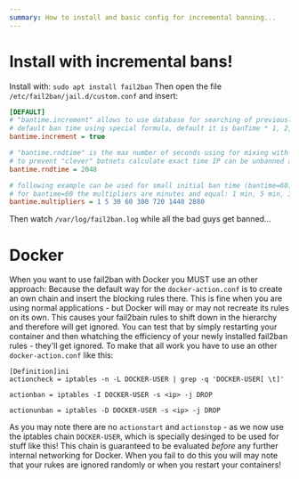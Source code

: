 ```yaml
---
summary: How to install and basic config for incremental banning...
---
```


# Install with incremental bans!

Install with: `sudo apt install fail2ban`
Then open the file `/etc/fail2ban/jail.d/custom.conf` and insert:
```ini
[DEFAULT]
# "bantime.increment" allows to use database for searching of previously banned ip's to increase a
# default ban time using special formula, default it is banTime * 1, 2, 4, 8, 16, 32...
bantime.increment = true

# "bantime.rndtime" is the max number of seconds using for mixing with random time
# to prevent "clever" botnets calculate exact time IP can be unbanned again:
bantime.rndtime = 2048

# following example can be used for small initial ban time (bantime=60) - it grows more aggressive at begin,
# for bantime=60 the multipliers are minutes and equal: 1 min, 5 min, 30 min, 1 hour, 5 hour, 12 hour, 1 day, 2 day
bantime.multipliers = 1 5 30 60 300 720 1440 2880
```
Then watch `/var/log/fail2ban.log` while all the bad guys get banned...

# Docker

When you want to use fail2ban with Docker you MUST use an other approach: Because the default way for the `docker-action.conf` is to create an own chain and insert the blocking rules there. This is fine when you are using normal
applications - but Docker will may or may not recreate its rules on its own. This causes your fail2bain rules to shift down in the hierarchy and therefore will get ignored. You can test that by simply restarting your container and then
whatching the efficiency of your newly installed fail2ban rules - they'll get ignored. To make that all work you have to use an other `docker-action.conf` like this:

```
[Definition]ini
actioncheck = iptables -n -L DOCKER-USER | grep -q 'DOCKER-USER[ \t]'

actionban = iptables -I DOCKER-USER -s <ip> -j DROP

actionunban = iptables -D DOCKER-USER -s <ip> -j DROP
```

As you may note there are no `actionstart` and `actionstop` - as we now use the iptables chain `DOCKER-USER`, which is specially desinged to be used for stuff like this! This chain is guaranteed to be evaluated _before_ any further internal
networking for Docker. When you fail to do this you will may note that your rukes are ignored randomly or when you restart your containers!
